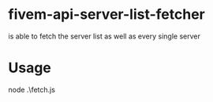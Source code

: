 # fivem-api-server-list-fetcher
is able to fetch the  server list as well as every single server


# Usage
node .\fetch.js
